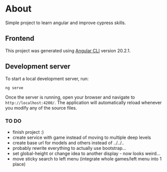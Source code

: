 # About

Simple project to learn angular and improve cypress skills.

## Frontend

This project was generated using [Angular CLI](https://github.com/angular/angular-cli) version 20.2.1.

## Development server

To start a local development server, run:

```bash
ng serve
```

Once the server is running, open your browser and navigate to `http://localhost:4200/`. The application will automatically reload whenever you modify any of the source files.

### TO DO

- finish project :)
- create service with game instead of moving to multiple deep levels
- create base url for models and others instead of ../../..
- probably rewrite everything to actually use bootstrap...
- set global-height or change idea to another display - now looks weird...
- move sticky search to left menu (integrate whole games/left menu into 1 place)
